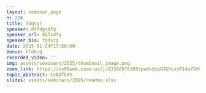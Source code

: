 ```yaml
---
layout: seminar_page
n: 226
title: fdgsgr
speaker: dffdgsdfg
speaker_url: dgfsdfg
speaker_bio: fgdsrg
date: 2025-01-24T17:50:00
Venue: bfdbcg
recorded_video: ''
img: assets/seminars/2025/thumbnail_image.png
zoom_link: https://us06web.zoom.us/j/83388976389?pwd=XcpO3GhLxsR14a7SVbPx33HQQa1jbt.1
Topic_abstract: cvbdfhdh
slides: assets/seminars/2025/readme.xlsx
---
```


